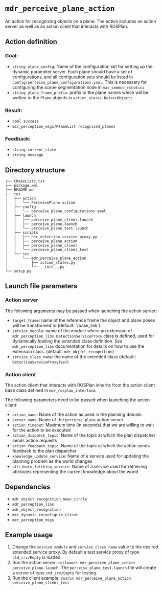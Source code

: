 # ``mdr_perceive_plane_action``

An action for recognizing objects on a plane.
The action includes an action server as well as an action client that interacts with ROSPlan.

## Action definition

### Goal:

* ``string plane_config``: Name of the configuration set for setting up the dynamic parameter server.
 Each plane should have a set of configurations, and all configuration sets should be listed in
 ``config/perceive_plane_configurations.yaml``. This is necessary for configuring the scene segmentation
 node in ``mas_common_robotics``
* ``string plane_frame_prefix``: prefix to the plane names which will be written to the ``Plane`` objects in
 ``action_states.DetectObjects``

### Result:

* ``bool success``
* ``mcr_perception_msgs/PlaneList recognized_planes``

### Feedback:

* ``string current_state``
* ``string message``

## Directory structure

```
├── CMakeLists.txt
├── package.xml
├── README.md
├── ros
│   ├── action
│   │   └── PerceivePlane.action
│   ├── config
│   │   └── perceive_plane_configurations.yaml
│   ├── launch
│   │   ├── perceive_plane_client.launch
│   │   ├── perceive_plane.launch
│   │   └── perceive_plane_test.launch
│   ├── scripts
│   │   ├── hsr_detection_service_proxy.py
│   │   ├── perceive_plane_action
│   │   ├── perceive_plane_client
│   │   └── perceive_plane_client_test
│   └── src
│       └── mdr_perceive_plane_action
│           ├── action_states.py
│           └── __init__.py
└── setup.py
```

## Launch file parameters

### Action server

The following arguments may be passed when launching the action server:
* ``target_frame``: name of the reference frame the object and plane poses will be transformed to
(default: '/base_link')
* ``service_module``: name of the module where an extension of ``mdr_perception_libs.DetectionServiceProxy`` class is
defined, used for dynamically loading the extended class definition. See ``mdr_perception_libs`` documentation for details
on how to use the extension class. (default: ``mdr_object_recognition``)
* ``service_class_name``: the name of the extended class (default: ``DetectionServiceProxyTest``)

### Action client

The action client that interacts with ROSPlan inherits from the action client base class defined in
``mdr_rosplan_interface``.

The following parameters need to be passed when launching the action client:
* ``action_name``: Name of the action as used in the planning domain
* ``server_name``: Name of the ``perceive_plane`` action server
* ``action_timeout``: Maximum time (in seconds) that we are willing to wait for the action to be executed
* ``action_dispatch_topic``: Name of the topic at which the plan dispatcher sends action requests
* ``action_feedback_topic``: Name of the topic at which the action sends feedback to the plan dispatcher
* ``knowledge_update_service``: Name of a service used for updating the planning problem as the world changes
* ``attribute_fetching_service``: Name of a service used for retrieving attributes representing the current knowledge
about the world

## Dependencies

* ``mdr_object_recognition_mean_circle``
* ``mdr_perception_libs``
* ``mdr_object_recognition``
* ``mcr_dynamic_reconfigure_client``
* ``mcr_perception_msgs``

## Example usage

1. Change the ``service_module`` and ``service_class_name`` value to the desired extended service proxy. By default
a test service proxy of type ``std_srv/Empty`` is loaded.
2. Run the action server: ``roslaunch mdr_perceive_plane_action perceive_plane.launch``.
The ``perceive_plane_test.launch`` file will create a server of type ``std_srv/Empty`` for testing.
3. Run the client example: ``rosrun mdr_perceive_plane_action perceive_plane_client_test``
